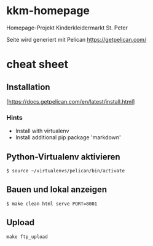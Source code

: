 # kkm-homepage

Homepage-Projekt Kinderkleidermarkt St. Peter

Seite wird generiert mit Pelican https://getpelican.com/


# cheat sheet


## Installation

[https://docs.getpelican.com/en/latest/install.html]

### Hints

- Install with virtualenv
- Install additional pip package 'markdown'


## Python-Virtualenv aktivieren

``$ source ~/virtualenvs/pelican/bin/activate``

## Bauen und lokal anzeigen

``$ make clean html serve PORT=8001``

## Upload

``make ftp_upload``



